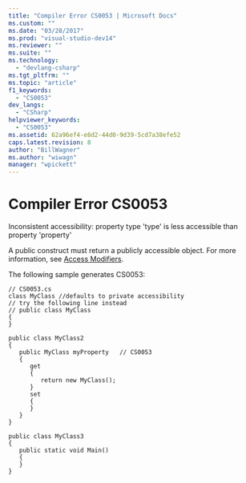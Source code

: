 ```yaml
---
title: "Compiler Error CS0053 | Microsoft Docs"
ms.custom: ""
ms.date: "03/28/2017"
ms.prod: "visual-studio-dev14"
ms.reviewer: ""
ms.suite: ""
ms.technology: 
  - "devlang-csharp"
ms.tgt_pltfrm: ""
ms.topic: "article"
f1_keywords: 
  - "CS0053"
dev_langs: 
  - "CSharp"
helpviewer_keywords: 
  - "CS0053"
ms.assetid: 62a96ef4-e8d2-44d0-9d39-5cd7a38efe52
caps.latest.revision: 8
author: "BillWagner"
ms.author: "wiwagn"
manager: "wpickett"
---
```

# Compiler Error CS0053
Inconsistent accessibility: property type 'type' is less accessible than property 'property'  
  
 A public construct must return a publicly accessible object. For more information, see [Access Modifiers](../../csharp/programming-guide/classes-and-structs/access-modifiers.md).  
  
 The following sample generates CS0053:  
  
```  
// CS0053.cs  
class MyClass //defaults to private accessibility  
// try the following line instead  
// public class MyClass  
{  
}  
  
public class MyClass2  
{  
   public MyClass myProperty   // CS0053  
   {  
      get  
      {  
         return new MyClass();  
      }  
      set  
      {  
      }  
   }  
}  
  
public class MyClass3  
{  
   public static void Main()  
   {  
   }  
}  
```